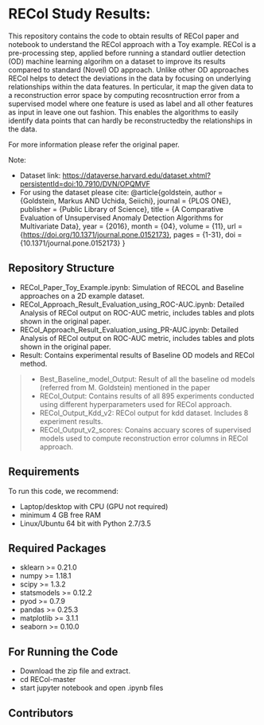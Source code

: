 RECol Study Results:
=====================

This repository contains the code to obtain results of RECol paper and notebook 
to understand the RECol approach with a Toy example. RECol is a pre-processing 
step, applied before running a standard outlier detection (OD) machine learning algorihm 
on a dataset to improve its results compared to standard (Novel) OD approach.
Unlike other OD approaches RECol helps to detect the deviations in the data by 
focusing on underlying relationships within the data features. In perticular, it 
map the given data to a reconstruction error space by computing recosntruction error 
from a supervised model where one feature is used as label and all other features as input
in leave one out fashion. This enables the algorithms to easily identify data points that 
can hardly be reconstructedby the relationships in the data.

For more information please refer the original paper.

Note: 
- Dataset link: https://dataverse.harvard.edu/dataset.xhtml?persistentId=doi:10.7910/DVN/OPQMVF
- For using the dataset please cite:
@article{goldstein,
    author = {Goldstein, Markus AND Uchida, Seiichi},
    journal = {PLOS ONE},
    publisher = {Public Library of Science},
    title = {A Comparative Evaluation of Unsupervised Anomaly Detection Algorithms for Multivariate Data},
    year = {2016},
    month = {04},
    volume = {11},
    url = {https://doi.org/10.1371/journal.pone.0152173},
    pages = {1-31},
    doi = {10.1371/journal.pone.0152173}
}

Repository Structure
--------------------

- RECol_Paper_Toy_Example.ipynb: Simulation of RECOL and Baseline approaches on a 2D example dataset.
- RECol_Approach_Result_Evaluation_using_ROC-AUC.ipynb: Detailed Analysis of RECol output on ROC-AUC metric, 
includes tables and plots shown in the original paper. 
- RECol_Approach_Result_Evaluation_using_PR-AUC.ipynb: Detailed Analysis of RECol output on ROC-AUC metric, 
includes tables and plots shown in the original paper.
- Result: Contains experimental results of Baseline OD models and RECol method.
> - Best_Baseline_model_Output: Result of all the baseline od models (referred from M. Goldstein) mentioned in the paper
> - RECol_Output: Contains results of all 895 experiments conducted using different hyperparameters used for RECol approach.
> - RECol_Output_Kdd_v2: RECol output for kdd dataset. Includes 8 experiment results.
> - RECol_Output_v2_scores: Conains accuary scores of supervised models used to compute reconstruction error columns in RECol approach. 


Requirements
------------

To run this code, we recommend:
- Laptop/desktop with CPU (GPU not required)
- minimum 4 GB free RAM
- Linux/Ubuntu 64 bit with Python 2.7/3.5


Required Packages
-----------------

- sklearn >= 0.21.0
- numpy >= 1.18.1 
- scipy >= 1.3.2
- statsmodels >= 0.12.2
- pyod >= 0.7.9
- pandas >= 0.25.3
- matplotlib >= 3.1.1
- seaborn >= 0.10.0


For Running the Code
--------------------

- Download the zip file and extract.
- cd RECol-master
- start jupyter notebook and open .ipynb files


Contributors
------------
